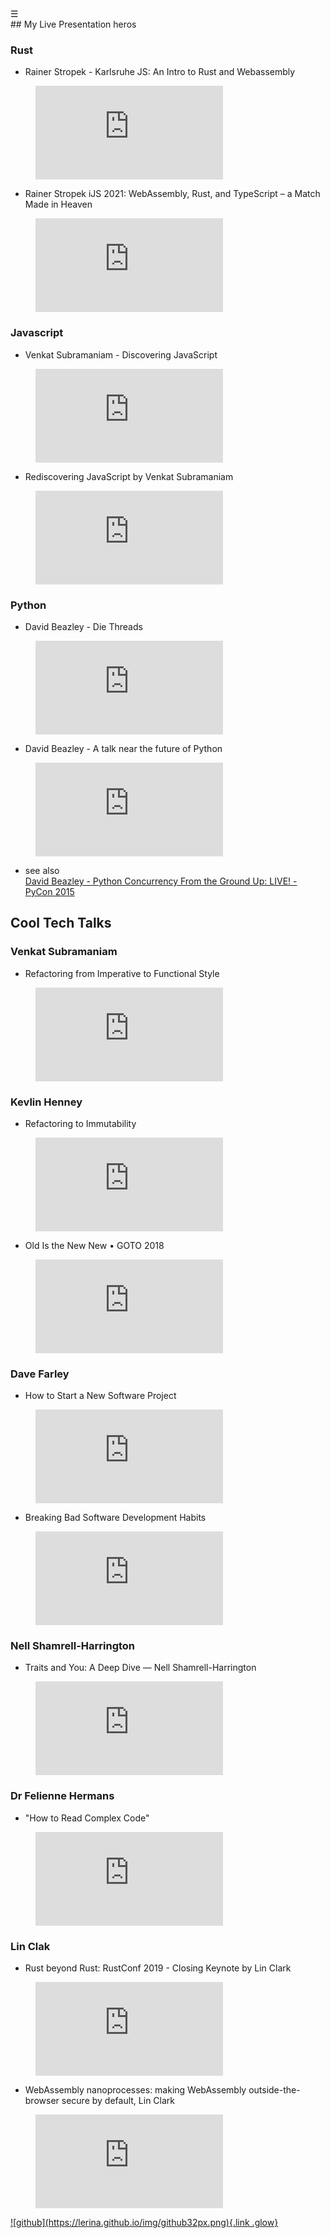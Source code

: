 
<div class="bg_lerina"></div><div class="navbar"><a class="openbtn" onclick="openNav()">&#9776;</a></div>
<main>
## My Live Presentation heros

### Rust

- Rainer Stropek - Karlsruhe JS: An Intro to Rust and Webassembly
<figure class="video-container"><iframe src="https://www.youtube.com/embed/97I_LZCSsDo" frameborder="0" allowfullscreen="true"> </iframe></figure>

- Rainer Stropek iJS 2021: WebAssembly, Rust, and TypeScript – a Match Made in Heaven
<figure class="video-container"><iframe src="https://www.youtube.com/embed/zq4s3LAUz4A" frameborder="0" allowfullscreen="true"> </iframe></figure>

### Javascript

- Venkat Subramaniam - Discovering JavaScript
<figure class="video-container"><iframe src="https://www.youtube.com/embed/aIVKX5SeLoE" frameborder="0" allowfullscreen="true"> </iframe></figure>

- Rediscovering JavaScript by Venkat Subramaniam
<figure class="video-container"><iframe src="https://www.youtube.com/embed/dxzBZpzzzo8" frameborder="0" allowfullscreen="true"> </iframe></figure>


### Python

- David Beazley - Die Threads
<figure class="video-container"><iframe src="https://www.youtube.com/embed/xOyJiN3yGfU" frameborder="0" allowfullscreen="true"> </iframe></figure>

- David Beazley - A talk near the future of Python
<figure class="video-container"><iframe src="https://www.youtube.com/embed/VUT386_GKI8" frameborder="0" allowfullscreen="true"> </iframe></figure>

- see also  
[David Beazley - Python Concurrency From the Ground Up: LIVE! - PyCon 2015](https://www.youtube.com/watch?v=MCs5OvhV9S4)


## Cool Tech Talks

### Venkat Subramaniam 

- Refactoring from Imperative to Functional Style
<figure class="video-container"><iframe src="https://www.youtube.com/embed/E8G2ByTQzuY" frameborder="0" allowfullscreen="true"> </iframe></figure>

### Kevlin Henney

- Refactoring to Immutability
<figure class="video-container"><iframe src="https://www.youtube.com/embed/APUCMSPiNh4" frameborder="0" allowfullscreen="true"> </iframe></figure>

- Old Is the New New • GOTO 2018
<figure class="video-container"><iframe src="https://www.youtube.com/embed/AbgsfeGvg3E" frameborder="0" allowfullscreen="true"> </iframe></figure>

### Dave Farley

- How to Start a New Software Project
<figure class="video-container"><iframe src="https://www.youtube.com/embed/eozFlgu6ByY" frameborder="0" allowfullscreen="true"> </iframe></figure>


- Breaking Bad Software Development Habits
<figure class="video-container"><iframe src="https://www.youtube.com/embed/gLYYXKL-Jug" frameborder="0" allowfullscreen="true"> </iframe></figure>

### Nell Shamrell-Harrington

- Traits and You: A Deep Dive — Nell Shamrell-Harrington
<figure class="video-container"><iframe src="https://www.youtube.com/embed/grU-4u0Okto" frameborder="0" allowfullscreen="true"> </iframe></figure>

### Dr Felienne Hermans

- "How to Read Complex Code" 
<figure class="video-container"><iframe src="https://www.youtube.com/embed/jjMlguOrWHc" frameborder="0" allowfullscreen="true"> </iframe></figure>

### Lin Clak

- Rust beyond Rust: RustConf 2019 - Closing Keynote by Lin Clark
<figure class="video-container"><iframe src="https://www.youtube.com/embed/KFpU30xluxo" frameborder="0" allowfullscreen="true"> </iframe></figure>

- WebAssembly nanoprocesses: making WebAssembly outside-the-browser secure by default, Lin Clark 
<figure class="video-container"><iframe src="https://www.youtube.com/embed/TF-tXDRAEmg" frameborder="0" allowfullscreen="true"> </iframe></figure>

</main>

<footer>
  <a href="https://github.com/lerina" target="_blank" title="github">![github](https://lerina.github.io/img/github32px.png){.link .glow}
  </a>
</footer>

<script src="https://lerina.github.io/js/toc.js"></script>
<script>
let anchor= document.createElement('a');
anchor.href="javascript:closeNav()"; //void(0)"; //anchor[0].onclick = closeNav();
anchor.className = "closebtn";  
anchor.innerHTML="&times;";
document.getElementById("TOC").prepend(anchor);

let navCrumbs= document.createElement('div');
navCrumbs.className = "hover-nav";
navCrumbs.innerHTML = `
<div class="hover-nav">
<ul>
<li><a href="../../../index.html">⇦ home</a></li>
<li><a href="../index.html">lerina</a></li>
</ul>
</div>`;
document.getElementById("TOC").prepend(navCrumbs); 
</script>
